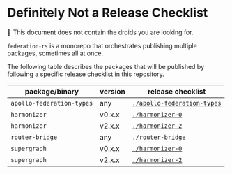 # Definitely Not a Release Checklist

🤖 This document does not contain the droids you are looking for.

`federation-rs` is a monorepo that orchestrates publishing multiple packages, sometimes all at once.

The following table describes the packages that will be published by following a specific release checklist in this repository.

| package/binary | version | release checklist |
| --- | --- | --- |
| `apollo-federation-types` | any | [`./apollo-federation-types`](./apollo-federation-types/RELEASE_CHECKLIST.md) |
| `harmonizer` | v0.x.x | [`./harmonizer-0`](./harmonizer-0/RELEASE_CHECKLIST.md) |
| `harmonizer` | v2.x.x | [`./harmonizer-2`](./harmonizer-2/RELEASE_CHECKLIST.md) |
| `router-bridge` | any | [`./router-bridge`](./router-bridge/RELEASE_CHECKLIST.md) |
| `supergraph` | v0.x.x | [`./harmonizer-0`](./harmonizer-0/RELEASE_CHECKLIST.md) |
| `supergraph` | v2.x.x | [`./harmonizer-2`](./harmonizer-2/RELEASE_CHECKLIST.md) |

